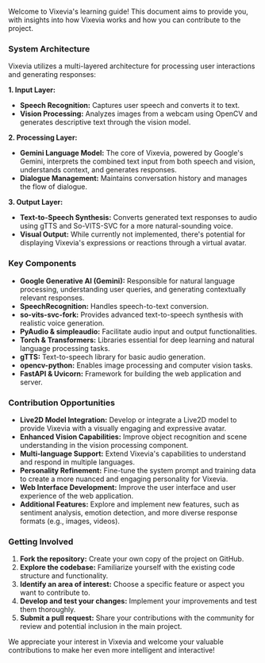 Welcome to Vixevia's learning guide! This document aims to provide you, with insights into how Vixevia works and how you can contribute to the project.

### System Architecture

Vixevia utilizes a multi-layered architecture for processing user interactions and generating responses:

**1. Input Layer:**
- **Speech Recognition:** Captures user speech and converts it to text.
- **Vision Processing:** Analyzes images from a webcam using OpenCV and generates descriptive text through the vision model.

**2. Processing Layer:**
- **Gemini Language Model:** The core of Vixevia, powered by Google's Gemini, interprets the combined text input from both speech and vision, understands context, and generates responses.
- **Dialogue Management:** Maintains conversation history and manages the flow of dialogue.

**3. Output Layer:**
- **Text-to-Speech Synthesis:** Converts generated text responses to audio using gTTS and So-VITS-SVC for a more natural-sounding voice.
- **Visual Output:** While currently not implemented, there's potential for displaying Vixevia's expressions or reactions through a virtual avatar.

### Key Components

* **Google Generative AI (Gemini):** Responsible for natural language processing, understanding user queries, and generating contextually relevant responses.
* **SpeechRecognition:** Handles speech-to-text conversion.
* **so-vits-svc-fork:** Provides advanced text-to-speech synthesis with realistic voice generation.
* **PyAudio & simpleaudio:** Facilitate audio input and output functionalities.
* **Torch & Transformers:** Libraries essential for deep learning and natural language processing tasks.
* **gTTS:** Text-to-speech library for basic audio generation.
* **opencv-python:** Enables image processing and computer vision tasks.
* **FastAPI & Uvicorn:** Framework for building the web application and server.

### Contribution Opportunities

* **Live2D Model Integration:** Develop or integrate a Live2D model to provide Vixevia with a visually engaging and expressive avatar.
* **Enhanced Vision Capabilities:** Improve object recognition and scene understanding in the vision processing component. 
* **Multi-language Support:** Extend Vixevia's capabilities to understand and respond in multiple languages.
* **Personality Refinement:** Fine-tune the system prompt and training data to create a more nuanced and engaging personality for Vixevia.
* **Web Interface Development:** Improve the user interface and user experience of the web application.
* **Additional Features:** Explore and implement new features, such as sentiment analysis, emotion detection, and more diverse response formats (e.g., images, videos).

### Getting Involved

1. **Fork the repository:** Create your own copy of the project on GitHub.
2. **Explore the codebase:** Familiarize yourself with the existing code structure and functionality.
3. **Identify an area of interest:** Choose a specific feature or aspect you want to contribute to.
4. **Develop and test your changes:** Implement your improvements and test them thoroughly.
5. **Submit a pull request:** Share your contributions with the community for review and potential inclusion in the main project.

We appreciate your interest in Vixevia and welcome your valuable contributions to make her even more intelligent and interactive!
